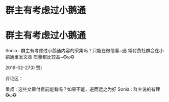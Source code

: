 # 群主有考虑过小鹅通

# 群主有考虑过小鹅通

Sonia : 群主有考虑过小鹅通内容的采集吗？只能在微信看~通 常付费社群会在小鹅通里发文章 质量都比较高~✪ω✪

2019-02-27(0 赞)

评论区：

呆叔 : 这些文章付费前能看吗？如果不能，避而远之为好 Sonia : 群主说的有理✪ω✪